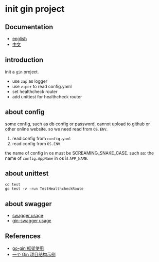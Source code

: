 # init gin project

## Documentation

- [english](./readme.md)
- [中文](./readme_zh.md)

## introduction

init a `gin` project.

- use `zap` as logger
- use `viper` to read config.yaml
- set healthcheck router
- add unittest for healthcheck router

## about config

some config, such as db config or password, cannot upload to github or other online website. so we need read from `OS.ENV`.

1. read config from `config.yaml`
2. read config from `OS.ENV`

the name of config in os must be SCREAMING_SNAKE_CASE. such as: the name of `config.AppName` in os is `APP_NAME`.

## about unittest

```shell
cd test
go test -v -run TestHealthcheckRoute
```

## about swagger

- [swagger usage](https://github.com/swaggo/swag)
- [gin-swagger usage](https://github.com/swaggo/gin-swagger)

## References

- [go-gin 框架使用](https://juejin.im/post/5bfbbaa5e51d45315070d435)
- [一个 Gin 项目结构示例](https://www.jianshu.com/p/92919004293d)

